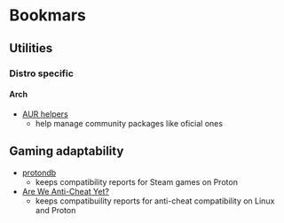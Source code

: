 # Bookmars

## Utilities

### Distro specific

#### Arch

- [AUR helpers](https://wiki.archlinux.org/title/AUR_helpers)
    - help manage community packages like oficial ones

## Gaming adaptability

- [protondb](https://www.protondb.com)
    - keeps compatibility reports for Steam games on Proton
- [Are We Anti-Cheat Yet?](https://areweanticheatyet.com)
    - keeps compatibuility reports for anti-cheat compatibility on Linux and Proton
